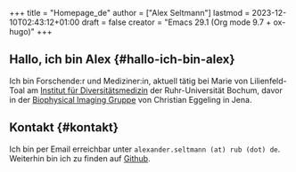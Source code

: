 +++
title = "Homepage_de"
author = ["Alex Seltmann"]
lastmod = 2023-12-10T02:43:12+01:00
draft = false
creator = "Emacs 29.1 (Org mode 9.7 + ox-hugo)"
+++

## Hallo, ich bin Alex {#hallo-ich-bin-alex}

Ich bin Forschende:r und Mediziner:in, aktuell tätig bei Marie von
Lilienfeld-Toal am [Institut für Diversitätsmedizin](https://news.rub.de/leute/2023-07-07-medizin-willst-du-mich-behandeln-musst-du-wissen-wer-ich-bin) der Ruhr-Universität Bochum,
davor in der [Biophysical Imaging Gruppe](http://www.biophysical-imaging.com) von Christian Eggeling in Jena.


## Kontakt {#kontakt}

Ich bin per Email erreichbar unter `alexander.seltmann (at) rub
(dot) de`. Weiterhin bin ich zu finden auf [Github](https://github.com/aseltmann).
